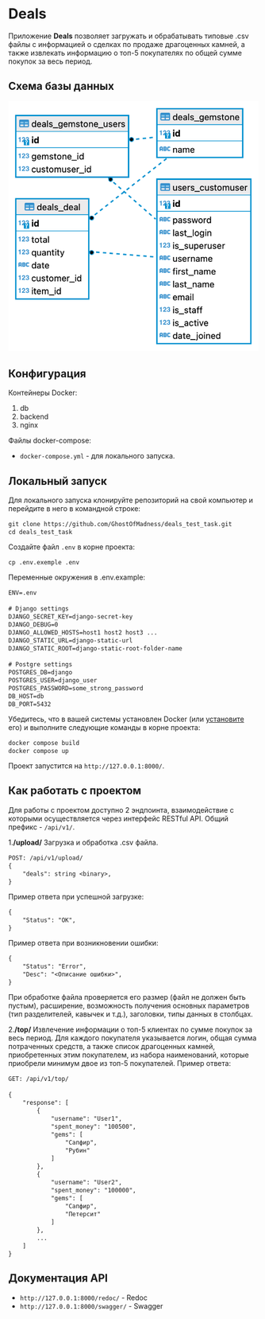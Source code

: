 # Deals

Приложение **Deals** позволяет загружать и обрабатывать типовые .csv файлы с информацией о сделках по продаже драгоценных камней, а также извлекать информацию о топ-5 покупателях по общей сумме покупок за весь период.

## Схема базы данных
![Схема базы данных](db_schema.png)

## Конфигурация

Контейнеры Docker:
1. db
2. backend
3. nginx

Файлы docker-compose:
- `docker-compose.yml` - для локального запуска.

## Локальный запуск

Для локального запуска клонируйте репозиторий на свой компьютер и перейдите в него в командной строке:
```shell
git clone https://github.com/GhostOfMadness/deals_test_task.git
cd deals_test_task
```

Создайте файл `.env` в корне проекта:
```shell
cp .env.exemple .env
```

Переменные окружения в .env.example:
```shell
ENV=.env

# Django settings
DJANGO_SECRET_KEY=django-secret-key
DJANGO_DEBUG=0
DJANGO_ALLOWED_HOSTS=host1 host2 host3 ...
DJANGO_STATIC_URL=django-static-url
DJANGO_STATIC_ROOT=django-static-root-folder-name

# Postgre settings
POSTGRES_DB=django
POSTGRES_USER=django_user
POSTGRES_PASSWORD=some_strong_password
DB_HOST=db
DB_PORT=5432
```

Убедитесь, что в вашей системы установлен Docker (или [установите](https://www.docker.com/get-started/) его) и выполните следующие команды в корне проекта:
```shell
docker compose build
docker compose up
```

Проект запустится на `http://127.0.0.1:8000/`.

## Как работать с проектом

Для работы с проектом доступно 2 эндпоинта, взаимодействие с которыми осуществляется через интерфейс RESTful API. Общий префикс - `/api/v1/`.

1.**/upload/**
Загрузка и обработка .csv файла.
```shell
POST: /api/v1/upload/
{
    "deals": string <binary>,
}
```
Пример ответа при успешной загрузке:
```shell
{
    "Status": "OK",
}
```
Пример ответа при возникновении ошибки:
```shell
{
    "Status": "Error",
    "Desc": "<Описание ошибки>",
}
```
При обработке файла проверяется его размер (файл не должен быть пустым), расширение, возможность получения основных параметров (тип разделителей, кавычек и т.д.), заголовки, типы данных в столбцах.

2.**/top/**
Извлечение информации о топ-5 клиентах по сумме покупок за весь период. Для каждого покупателя указывается логин, общая сумма потраченных средств, а также список драгоценных камней, приобретенных этим покупателем, из набора наименований, которые приобрели минимум двое из топ-5 покупателей.
Пример ответа:
```shell
GET: /api/v1/top/

{
    "response": [
        {
            "username": "User1",
            "spent_money": "100500",
            "gems": [
                "Сапфир",
                "Рубин"
            ]
        },
        {
            "username": "User2",
            "spent_money": "100000",
            "gems": [
                "Сапфир",
                "Петерсит"
            ]
        },
        ...
    ]
}
```

## Документация API
- `http://127.0.0.1:8000/redoc/` - Redoc
- `http://127.0.0.1:8000/swagger/` - Swagger